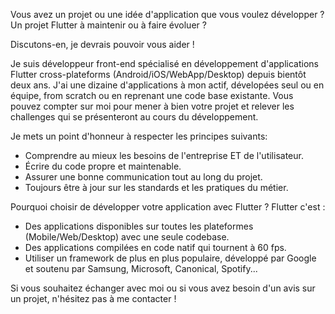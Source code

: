 Vous avez un projet ou une idée d'application que vous voulez développer ? Un projet Flutter à maintenir ou à faire évoluer ?

Discutons-en, je devrais pouvoir vous aider !

Je suis développeur front-end spécialisé en développement d'applications Flutter cross-plateforms (Android/iOS/WebApp/Desktop) depuis bientôt deux ans. J'ai une dizaine d'applications à mon actif, dévelopées seul ou en équipe, from scratch ou en reprenant une code base existante. Vous pouvez compter sur moi pour mener à bien votre projet et relever les challenges qui se présenteront au cours du développement.

Je mets un point d'honneur à respecter les principes suivants:
- Comprendre au mieux les besoins de l'entreprise ET de l'utilisateur.
- Écrire du code propre et maintenable.
- Assurer une bonne communication tout au long du projet.
- Toujours être à jour sur les standards et les pratiques du métier.

Pourquoi choisir de développer votre application avec Flutter ?
Flutter c'est :
- Des applications disponibles sur toutes les plateformes (Mobile/Web/Desktop) avec une seule codebase.
- Des applications compilées en code natif qui tournent à 60 fps.
- Utiliser un framework de plus en plus populaire, développé par Google et soutenu par Samsung, Microsoft, Canonical, Spotify...

Si vous souhaitez échanger avec moi ou si vous avez besoin d'un avis sur un projet, n'hésitez pas à me contacter !